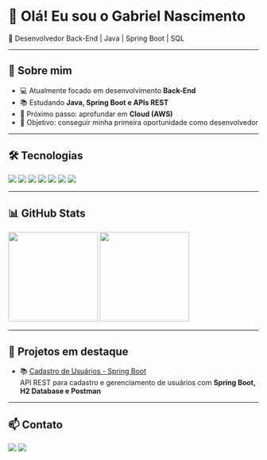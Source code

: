 # 👋 Olá! Eu sou o Gabriel Nascimento  

🎯 Desenvolvedor Back-End | Java | Spring Boot | SQL  

---

## 🚀 Sobre mim  
- 💻 Atualmente focado em desenvolvimento **Back-End**  
- 📚 Estudando **Java, Spring Boot e APIs REST**  
- 🌱 Próximo passo: aprofundar em **Cloud (AWS)**  
- 🎯 Objetivo: conseguir minha primeira oportunidade como desenvolvedor  

---

## 🛠️ Tecnologias  
<div>
  <img src="https://img.shields.io/badge/Java-ED8B00?style=for-the-badge&logo=openjdk&logoColor=white"/>
  <img src="https://img.shields.io/badge/Spring_Boot-6DB33F?style=for-the-badge&logo=springboot&logoColor=white"/>
  <img src="https://img.shields.io/badge/H2-0078D7?style=for-the-badge&logo=databricks&logoColor=white"/>
  <img src="https://img.shields.io/badge/MySQL-005C84?style=for-the-badge&logo=mysql&logoColor=white"/>
  <img src="https://img.shields.io/badge/Postman-FF6C37?style=for-the-badge&logo=postman&logoColor=white"/>
  <img src="https://img.shields.io/badge/Git-F05032?style=for-the-badge&logo=git&logoColor=white"/>
  <img src="https://img.shields.io/badge/GitHub-181717?style=for-the-badge&logo=github&logoColor=white"/>
</div>

---

## 📊 GitHub Stats  
<div>
  <img height="180em" src="https://github-readme-stats.vercel.app/api?username=SEUUSUARIO&show_icons=true&theme=radical"/>  
  <img height="180em" src="https://github-readme-stats.vercel.app/api/top-langs/?username=SEUUSUARIO&layout=compact&theme=radical"/>  
</div>

---

## 📂 Projetos em destaque  

- 📚 [Cadastro de Usuários - Spring Boot](https://github.com/gab.dev/cadastro-usuarios-spring)  
  API REST para cadastro e gerenciamento de usuários com **Spring Boot, H2 Database e Postman**  

---

## 📫 Contato  
<div>
  <a href="mailto:seuemail@gmail.com"><img src="https://img.shields.io/badge/Gmail-D14836?style=for-the-badge&logo=gmail&logoColor=white"></a>
  <a href="https://www.linkedin.com/in/seulinkedin"><img src="https://img.shields.io/badge/LinkedIn-0077B5?style=for-the-badge&logo=linkedin&logoColor=white"></a>
</div>
